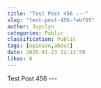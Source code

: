 ```yaml
---
title: "Test Post 456 ---"
slug: "test-post-456-febf55"
author: Joyclyn
categories: Public
classification: Public
tags: [opinion,about]
date: 2025-01-23 12:13:59 
likes: 0
---
```


Test Post 456 ---